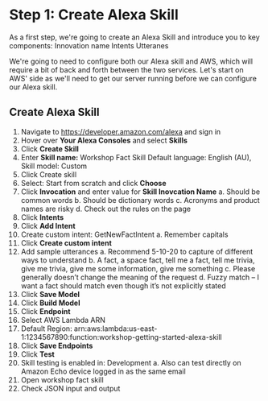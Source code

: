 # Step 1: Create Alexa Skill

As a first step, we're going to create an Alexa Skill and introduce you to key components: 
Innovation name
Intents
Utteranes

We're going to need to configure both our Alexa skill and AWS, which will require a bit of back and forth between the two services. Let's start on AWS' side as we'll need to get our server running before we can configure our Alexa skill.

## Create Alexa Skill
1.	Navigate to https://developer.amazon.com/alexa and sign in
2.	Hover over <b>Your Alexa Consoles</b> and select <b>Skills</b>
3.	Click <b>Create Skill</b>
4.	Enter <b>Skill name:</b> Workshop Fact Skill Default language: English (AU), Skill model: Custom
5.	Click Create skill
6.	Select: Start from scratch and click <b>Choose</b>
7.	Click <b>Invocation</b> and enter value for <b>Skill Inovcation Name</b>
    a.	Should be common words
    b.	Should be dictionary words
    c.	Acronyms and product names are risky
    d.	Check out the rules on the page
8.	Click <b>Intents</b>
9.	Click <b>Add Intent</b>
10.	Create custom intent: GetNewFactIntent
a.	Remember capitals 
11.	Click <b>Create custom intent</b>
12.	Add sample utterances
a.	Recommend 5-10-20 to capture of different ways to understand
b.	A fact, a space fact, tell me a fact, tell me trivia, give me trivia, give me some information, give me something
c.	Please generally doesn’t change the meaning of the request 
d.	Fuzzy match – I want a fact should match even though it’s not explicitly stated
13.	Click <b>Save Model</b>
14.	Click <b>Build Model</b>
15.	Click <b>Endpoint</b>
16.	Select AWS Lambda ARN
17.	Default Region: arn:aws:lambda:us-east-1:1234567890:function:workshop-getting-started-alexa-skill
18.	Click <b>Save Endpoints</b>
19.	Click <b>Test</b>
20.	Skill testing is enabled in: Development
a.	Also can test directly on Amazon Echo device logged in as the same email
21.	Open workshop fact skill
22.	Check JSON input and output


